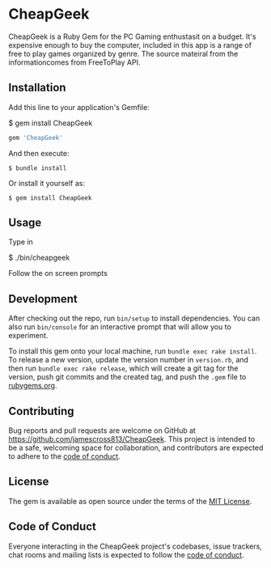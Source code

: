 # CheapGeek

CheapGeek is a Ruby Gem for the PC Gaming enthustasit on a budget. It's expensive enough to buy the computer, included in this app is a range of free to play games organized by genre. The source mateiral from the informationcomes from FreeToPlay API. 

## Installation

Add this line to your application's Gemfile:

$ gem install CheapGeek

```ruby
gem 'CheapGeek'
```

And then execute:

    $ bundle install

Or install it yourself as:

    $ gem install CheapGeek

## Usage

Type in 

$ ./bin/cheapgeek

Follow the on screen prompts

## Development

After checking out the repo, run `bin/setup` to install dependencies. You can also run `bin/console` for an interactive prompt that will allow you to experiment.

To install this gem onto your local machine, run `bundle exec rake install`. To release a new version, update the version number in `version.rb`, and then run `bundle exec rake release`, which will create a git tag for the version, push git commits and the created tag, and push the `.gem` file to [rubygems.org](https://rubygems.org).

## Contributing

Bug reports and pull requests are welcome on GitHub at https://github.com/jamescross813/CheapGeek. This project is intended to be a safe, welcoming space for collaboration, and contributors are expected to adhere to the [code of conduct](https://github.com/jamescross813/CheapGeek/blob/master/CODE_OF_CONDUCT.md).

## License

The gem is available as open source under the terms of the [MIT License](https://opensource.org/licenses/MIT).

## Code of Conduct

Everyone interacting in the CheapGeek project's codebases, issue trackers, chat rooms and mailing lists is expected to follow the [code of conduct](https://github.com/jamescross813/CheapGeek/blob/master/CODE_OF_CONDUCT.md).
